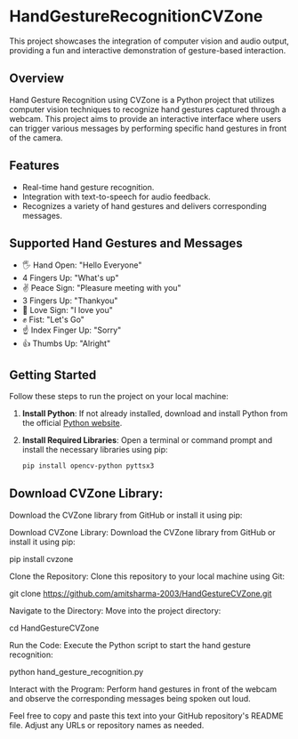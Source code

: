 # HandGestureRecognitionCVZone

This project showcases the integration of computer vision and audio output, providing a fun and interactive demonstration of gesture-based interaction.

## Overview
Hand Gesture Recognition using CVZone is a Python project that utilizes computer vision techniques to recognize hand gestures captured through a webcam. This project aims to provide an interactive interface where users can trigger various messages by performing specific hand gestures in front of the camera.

## Features
- Real-time hand gesture recognition.
- Integration with text-to-speech for audio feedback.
- Recognizes a variety of hand gestures and delivers corresponding messages.

## Supported Hand Gestures and Messages
- 🖐 Hand Open: "Hello Everyone"
- 4 Fingers Up: "What's up"
- ✌ Peace Sign: "Pleasure meeting with you"
- 3 Fingers Up: "Thankyou"
- 🤟 Love Sign: "I love you"
- ✊ Fist: "Let's Go"
- ☝ Index Finger Up: "Sorry"
- 👍 Thumbs Up: "Alright"

## Getting Started
Follow these steps to run the project on your local machine:

1. **Install Python**: If not already installed, download and install Python from the official [Python website](https://www.python.org/).

2. **Install Required Libraries**: Open a terminal or command prompt and install the necessary libraries using pip:
   ```bash
   pip install opencv-python pyttsx3
## Download CVZone Library:
Download the CVZone library from GitHub or install it using pip:


Download CVZone Library: Download the CVZone library from GitHub or install it using pip:


pip install cvzone 

Clone the Repository: Clone this repository to your local machine using Git:


git clone https://github.com/amitsharma-2003/HandGestureCVZone.git

Navigate to the Directory: Move into the project directory:


cd HandGestureCVZone

Run the Code: Execute the Python script to start the hand gesture recognition:


python hand_gesture_recognition.py

Interact with the Program: Perform hand gestures in front of the webcam and observe the corresponding messages being spoken out loud.



Feel free to copy and paste this text into your GitHub repository's README file. Adjust any URLs or repository names as needed.
